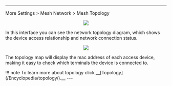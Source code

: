 <!--<style>
    .text {
        font-size: 21px; 
    }
</style>
-->
---
 More Settings > Mesh Network > Mesh Topology
	<div style="text-align: center;">
		<img class="boxshadow" src="/images/topo00.png">
	</div>
<p class="text">
In this interface you can see the network topology diagram, which shows the device access relationship and network connection status.
</p>
<div style="text-align: center;">
    <img class="boxshadow" src="/images/topo.png">
</div>
<p class="text">
The topology map will display the mac address of each access device, making it easy to check which terminals the device is connected to.
</p>
!!! note 
	To learn more about topology click __[Topology](/Encyclopedia/topology/).__
---